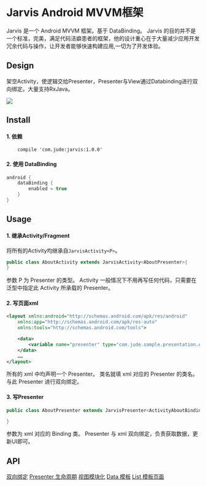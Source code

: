 # Jarvis Android MVVM框架
Jarvis 是一个 Android MVVM 框架。基于 DataBinding。
Jarvis 的目的并不是一个标准，完美，满足代码洁癖患者的框架，他的设计重心在于大量减少应用开发冗余代码与操作，让开发者能够快速构建应用,一切为了开发体验。



## Design
架空Activity，使逻辑交给Presenter，Presenter与View通过Databinding进行双向绑定。大量支持RxJava。

![](img/image.png)


## Install

#### 1. 依赖
```grovvy
    compile 'com.jude:jarvis:1.0.0'
```

#### 2. 使用 DataBinding

```groovy
android {
    dataBinding {
        enabled = true
    }
}
```

## Usage
#### 1. 继承Activity/Fragment
将所有的Activity均继承自`JarvisActivity<P>`。
```java
public class AboutActivity extends JarvisActivity<AboutPresenter>{
}
```
参数 P 为 Presenter 的类型。
Activity 一般情况下不用再写任何代码，只需要在泛型中指定此 Activity 所承载的 Presenter。

#### 2. 写页面xml
```xml
<layout xmlns:android="http://schemas.android.com/apk/res/android"
    xmlns:app="http://schemas.android.com/apk/res-auto"
    xmlns:tools="http://schemas.android.com/tools">

    <data>
        <variable name="presenter" type="com.jude.sample.presentation.AboutPresenter"/>
    </data>
    ……
</layout>
```
所有的 xml 中均声明一个 Presenter。 类名就填 xml 对应的 Presenter 的类名。与此 Presenter 进行双向绑定。

#### 3. 写Presenter
```java
public class AboutPresenter extends JarvisPresenter<ActivityAboutBinding> {

}
```
参数为 xml 对应的 Binding 类。
Presenter 与 xml 双向绑定，负责获取数据，更新UI即可。

## API
[双向绑定](doc/tow-way-binding.md)
[Presenter 生命周期](doc/presenter.md)
[视图模块化]()
[Data 模板](doc/data.md)
[List 模板页面](doc/list.md)